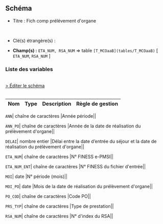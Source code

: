 ## Schéma


- Titre : Fich comp prélévement d'organe
<br />



- Clé(s) étrangère(s) : <br />

- **Champ(s) :** `ETA_NUM, RSA_NUM`
  => table `[T_MCOaaB](tables/T_MCOaaB)` [ `ETA_NUM`, `RSA_NUM` ]<br />

 
### Liste des variables
<br />
<div>
    <a href="https://gitlab.com/healthdatahub/applications-du-hdh/schema-snds/-/tree/master/schemas/PMSI MCO/T_MCOaaPORG.json"
       target="_blank" rel="noopener noreferrer">> Éditer le schéma</a>
</div>
<br />

Nom | Type | Description | Règle de gestion
-|-|-|-



`ANN`| chaîne de caractères |Année période||

`ANN_PO`| chaîne de caractères |Année de la date de réalisation du prélèvement d'organe||

`DELAI`| nombre entier |Délai entre la date d’entrée du séjour et la date de réalisation du prélèvement d'organe||

`ETA_NUM`| chaîne de caractères |N° FINESS e-PMSI||

`ETA_NUM_ENT`| chaîne de caractères |N° FINESS du fichier d'entrée||

`MOI`| date |N° période (mois)||

`MOI_PO`| date |Mois de la date de réalisation du prélèvement d'organe||

`PO_COD`| chaîne de caractères |Code PO||

`PRS_TYP`| chaîne de caractères |Type de prestation||

`RSA_NUM`| chaîne de caractères |N° d'index du RSA||

